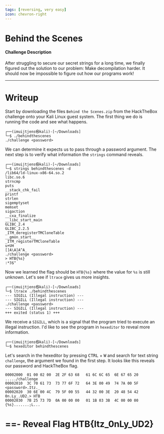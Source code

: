 ```yaml
---
tags: [reversing, very easy]
icon: chevron-right
---
```


# Behind the Scenes

#### Challenge Description
After struggling to secure our secret strings for a long time, we finally figured out the solution to our problem: Make decompilation harder. It should now be impossible to figure out how our programs work!

---

# Writeup
Start by downloading the files `Behind the Scenes.zip` from the HackTheBox challenge onto your Kali Linux guest system. The first thing we do is running the code and see what happens.

    ┌──(imuijtjens㉿kali)-[~/Downloads]
    └─$ ./behindthescenes                  
    ./challenge <password>

We can determine it expects us to pass through a password argument. The next step is to verify what information the `strings` command reveals.

    ┌──(imuijtjens㉿kali)-[~/Downloads]
    └─$ strings behindthescenes -d     
    /lib64/ld-linux-x86-64.so.2
    libc.so.6
    strncmp
    puts
    __stack_chk_fail
    printf
    strlen
    sigemptyset
    memset
    sigaction
    __cxa_finalize
    __libc_start_main
    GLIBC_2.4
    GLIBC_2.2.5
    _ITM_deregisterTMCloneTable
    __gmon_start__
    _ITM_registerTMCloneTable
    u+UH
    []A\A]A^A_
    ./challenge <password>
    > HTB{%s}
    :*3$"

Now we learned the flag should be `HTB{%s}` where the value for `%s` is still unknown. Let's see if `ltrace` gives us more insights.

    ┌──(imuijtjens㉿kali)-[~/Downloads]
    └─$ ltrace ./behindthescenes
    --- SIGILL (Illegal instruction) ---
    --- SIGILL (Illegal instruction) ---
    ./challenge <password>
    --- SIGILL (Illegal instruction) ---
    +++ exited (status 1) +++

We receive a `SIGILL`, which is a signal that the program tried to execute an illegal instruction. I'd like to see the program in `hexeditor` to reveal more information.

    ┌──(imuijtjens㉿kali)-[~/Downloads]
    └─$ hexeditor behindthescenes

Let's search in the hexeditor by pressing <kbd>CTRL</kbd> + <kbd>W</kbd> and search for text string `challenge`, the argument we found in the first step.  It looks like this reveals our password and HackTheBox flag.

    00002000  01 00 02 00  2E 2F 63 68   61 6C 6C 65  6E 67 65 20       ...../challenge 
    00002010  3C 70 61 73  73 77 6F 72   64 3E 00 49  74 7A 00 5F       <password>.Itz._
    00002020  30 6E 00 4C  79 5F 00 55   44 32 00 3E  20 48 54 42       0n.Ly_.UD2.> HTB
    00002030  7B 25 73 7D  0A 00 00 00   01 1B 03 3B  4C 00 00 00       {%s}.......;L...

==- Reveal Flag
HTB\{Itz_0nLy_UD2\}
===
